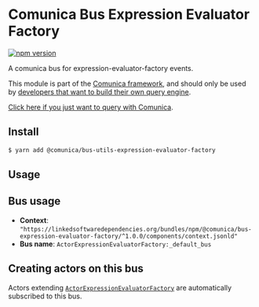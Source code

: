 # Comunica Bus Expression Evaluator Factory

[![npm version](https://badge.fury.io/js/%40comunica%2Fbus-expression-evaluator-factory.svg)](https://www.npmjs.com/package/@comunica/bus-expression-evaluator-factory)

A comunica bus for expression-evaluator-factory events.

This module is part of the [Comunica framework](https://github.com/comunica/comunica),
and should only be used by [developers that want to build their own query engine](https://comunica.dev/docs/modify/).

[Click here if you just want to query with Comunica](https://comunica.dev/docs/query/).

## Install

```bash
$ yarn add @comunica/bus-utils-expression-evaluator-factory
```

## Usage

## Bus usage

* **Context**: `"https://linkedsoftwaredependencies.org/bundles/npm/@comunica/bus-expression-evaluator-factory/^1.0.0/components/context.jsonld"`
* **Bus name**: `ActorExpressionEvaluatorFactory:_default_bus`

## Creating actors on this bus

Actors extending [`ActorExpressionEvaluatorFactory`](TODO:jsdoc_url) are automatically subscribed to this bus.
